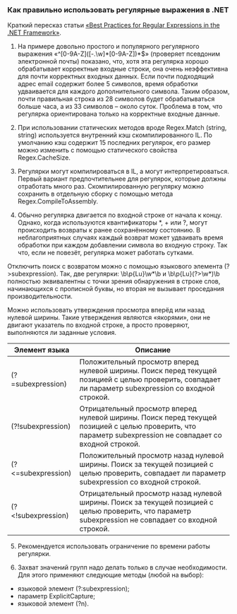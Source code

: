 ﻿### Как правильно использовать регулярные выражения в .NET

Краткий пересказ статьи [«Best Practices for Regular Expressions in the .NET Framework»](https://msdn.microsoft.com/en-us/library/gg578045(v=vs.110).aspx).

1. На примере довольно простого и популярного регулярного выражения «\^\[0-9A-Z\]([-.\w]\*[0-9A-Z])\*$» (проверяет псевдоним электронной почты) показано, что, хотя эта регулярка хорошо обрабатывает корректные входные строки, она очень неэффективна для почти корректных входных данных. Если почти подходящий адрес email содержит более 5 символов, время обработки удваивается для каждого дополнительного символа. Таким образом, почти правильная строка из 28 символов будет обрабатываться больше часа, а из 33 символов – около суток. Проблема в том, что регулярка ориентирована только на корректные входные данные.

2. При использовании статических методов вроде Regex.Match (string, string) используется внутренний кэш скомпилированного IL. По умолчанию кэш содержит 15 последних регулярок, его размер можно изменить с помощью статического свойства Regex.CacheSize.

3. Регулярки могут компилироваться в IL, а могут интерпретироваться. Первый вариант предпочтительнее для регулярок, которые должны отработать много раз. Скомпилированную регулярку можно сохранить в отдельную сборку с помощью метода Regex.CompileToAssembly.

4. Обычно регулярка двигается по входной строке от начала к концу. Однако, когда используются квантификаторы *, + или ?, могут происходить возвраты к ранее сохранённому состоянию. В неблагоприятных случаях каждый возврат может удваивать время обработки при каждом добавлении символа во входную строку. Так что, если не повезёт, регулярка может работать сутками.

Отключить поиск с возвратом можно с помощью языкового элемента (?>subexpression). Так, две регулярки: \b\p{Lu}\w*\b и \b\p{Lu}(?>\w*)\b полностью эквивалентны с точки зрения обнаружения в строке слов, начинающихся с прописной буквы, но вторая не вызывает проседания производительности.

Можно использовать утверждения просмотра вперёд или назад нулевой ширины. Такие утверждения являются «якорями», они не двигают указатель по входной строке, а просто проверяют, выполняются ли заданные условия.

| Элемент языка | Описание |
|---------------|----------|
| (?=subexpression) | Положительный просмотр вперед нулевой ширины. Поиск перед текущей позицией с целью проверить, совпадает ли параметр subexpression со входной строкой. |
| (?!subexpression) | Отрицательный просмотр вперед нулевой ширины. Поиск перед текущей позицией с целью проверить, что параметр subexpression не совпадает со входной строкой. |
| (?<=subexpression) | Положительный просмотр назад нулевой ширины. Поиск за текущей позицией с целью проверить, совпадает ли параметр subexpression со входной строкой. |
| (?&lt;!subexpression) | Отрицательный просмотр назад нулевой ширины. Поиск за текущей позицией с целью проверить, что параметр subexpression не совпадает со входной строкой. |

5. Рекомендуется использовать ограничение по времени работы регулярки.

6. Захват значений групп надо делать только в случае необходимости. Для этого применяют следующие методы (любой на выбор):

* языковой элемент (?:subexpression);
* параметр ExplicitCapture;
* языковой элемент (?n).

